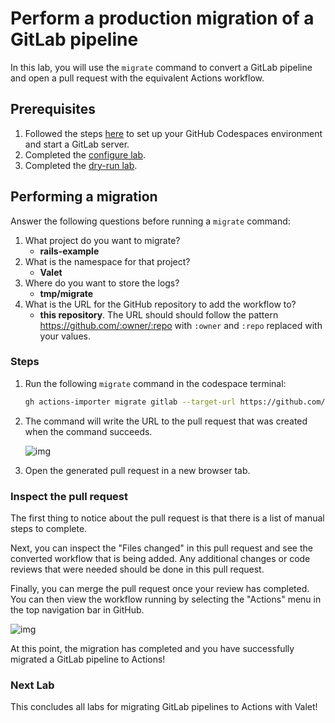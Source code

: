 # Perform a production migration of a GitLab pipeline

In this lab, you will use the `migrate` command to convert a GitLab pipeline and open a pull request with the equivalent Actions workflow.

## Prerequisites

1. Followed the steps [here](./readme.md#configure-your-codespace) to set up your GitHub Codespaces environment and start a GitLab server.
2. Completed the [configure lab](./1-configure.md#configuring-credentials).
3. Completed the [dry-run lab](./4-dry-run.md).

## Performing a migration

Answer the following questions before running a `migrate` command:

1. What project do you want to migrate?
    - __rails-example__
2. What is the namespace for that project?
    - __Valet__
3. Where do you want to store the logs?
    - __tmp/migrate__
4. What is the URL for the GitHub repository to add the workflow to?
    - __this repository__. The URL should should follow the pattern <https://github.com/:owner/:repo> with `:owner` and `:repo` replaced with your values.

### Steps

1. Run the following `migrate` command in the codespace terminal:

    ```bash
    gh actions-importer migrate gitlab --target-url https://github.com/:owner/:repo --output-dir tmp/migrate --namespace valet --project rails-example
    ```

2. The command will write the URL to the pull request that was created when the command succeeds.

    ![img](https://user-images.githubusercontent.com/18723510/184953133-9bafd9a1-c3f0-40b3-8414-f23cea698c8e.png)

3. Open the generated pull request in a new browser tab.

### Inspect the pull request

The first thing to notice about the pull request is that there is a list of manual steps to complete.

Next, you can inspect the "Files changed" in this pull request and see the converted workflow that is being added. Any additional changes or code reviews that were needed should be done in this pull request.

Finally, you can merge the pull request once your review has completed. You can then view the workflow running by selecting the "Actions" menu in the top navigation bar in GitHub.

![img](https://user-images.githubusercontent.com/18723510/184960870-590b1a28-422f-4350-9ec0-0423bf7ad445.png)

At this point, the migration has completed and you have successfully migrated a GitLab pipeline to Actions!

### Next Lab

This concludes all labs for migrating GitLab pipelines to Actions with Valet!
